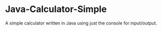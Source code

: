 # Java-Calculator-Simple
A simple calculator written in Java using just the console for input/output.

